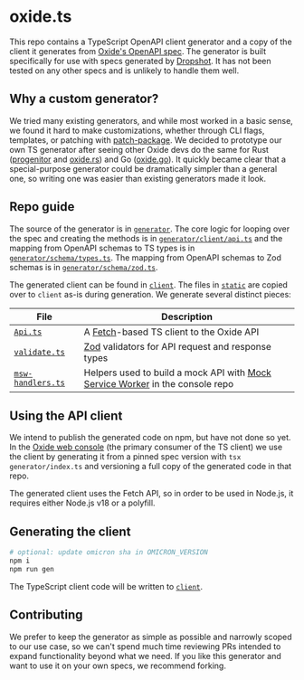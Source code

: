 # oxide.ts

This repo contains a TypeScript OpenAPI client generator and a copy of the
client it generates from [Oxide's OpenAPI
spec](https://github.com/oxidecomputer/omicron/blob/main/openapi/nexus.json).
The generator is built specifically for use with specs generated by
[Dropshot](https://github.com/oxidecomputer/dropshot). It has not been tested on
any other specs and is unlikely to handle them well.

## Why a custom generator?

We tried many existing generators, and while most worked in a basic sense, we
found it hard to make customizations, whether through CLI flags, templates, or
patching with [patch-package](https://github.com/ds300/patch-package). We
decided to prototype our own TS generator after seeing other Oxide devs do the
same for Rust ([progenitor](https://github.com/oxidecomputer/progenitor) and
[oxide.rs](https://github.com/oxidecomputer/oxide.rs)) and Go
([oxide.go](https://github.com/oxidecomputer/oxide.go)). It quickly became clear
that a special-purpose generator could be dramatically simpler than a general
one, so writing one was easier than existing generators made it look.

## Repo guide

The source of the generator is in [`generator`](generator/). The core logic for
looping over the spec and creating the methods is in
[`generator/client/api.ts`](generator/client/api.ts) and the mapping from
OpenAPI schemas to TS types is in
[`generator/schema/types.ts`](generator/schema/types.ts). The mapping from
OpenAPI schemas to Zod schemas is in
[`generator/schema/zod.ts`](generator/schema/zod.ts).

The generated client can be found in [`client`](client/). The files in
[`static`](static/) are copied over to `client` as-is during generation. We
generate several distinct pieces:

| File                                        | Description                                                                                            |
| ------------------------------------------- | ------------------------------------------------------------------------------------------------------ |
| [`Api.ts`](client/Api.ts)                   | A [Fetch](https://developer.mozilla.org/en-US/docs/Web/API/Fetch_API)-based TS client to the Oxide API |
| [`validate.ts`](client/validate.ts)         | [Zod](https://github.com/colinhacks/zod) validators for API request and response types                 |
| [`msw-handlers.ts`](client/msw-handlers.ts) | Helpers used to build a mock API with [Mock Service Worker](https://mswjs.io/) in the console repo     |

## Using the API client

We intend to publish the generated code on npm, but have not done so yet. In
the [Oxide web console](https://github.com/oxidecomputer/console) (the primary
consumer of the TS client) we use the client by generating it from a pinned
spec version with `tsx generator/index.ts` and versioning a full copy of the
generated code in that repo.

The generated client uses the Fetch API, so in
order to be used in Node.js, it requires either Node.js v18 or a polyfill.

## Generating the client

```bash
# optional: update omicron sha in OMICRON_VERSION
npm i
npm run gen
```

The TypeScript client code will be written to [`client`](client/).

## Contributing

We prefer to keep the generator as simple as possible and narrowly scoped to our
use case, so we can't spend much time reviewing PRs intended to expand
functionality beyond what we need. If you like this generator and want to use it
on your own specs, we recommend forking.

